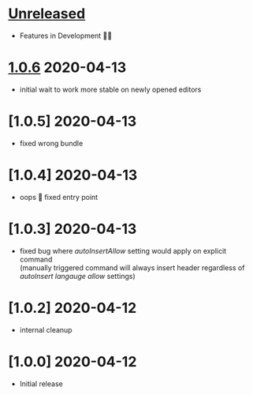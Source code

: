 # [Unreleased]

- Features in Development 👨‍💻

# [1.0.6] 2020-04-13

- initial wait to work more stable on newly opened editors

# [1.0.5] 2020-04-13

- fixed wrong bundle

# [1.0.4] 2020-04-13

- oops 🙈 fixed entry point

# [1.0.3] 2020-04-13

- fixed bug where *autoInsertAllow* setting would apply on explicit command  
	(manually triggered command will always insert header regardless of *autoInsert langauge allow* settings)

# [1.0.2] 2020-04-12

- internal cleanup

# [1.0.0] 2020-04-12

- Initial release

[Unreleased]: https://github.com/EPIVISION/vscode-file-header/tree/master
[1.0.6]: https://github.com/EPIVISION/vscode-file-header/releases/tag/1.0.6

